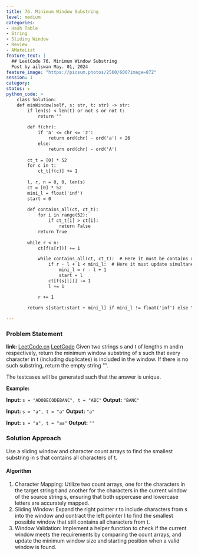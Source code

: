 ```yaml
---
title: 76. Minimum Window Substring
level: medium
categories:
- Hash Table
- String
- Sliding Window
- Review
- AMateList
feature_text: |
  ## LeetCode 76. Minimum Window Substring
  Post by ailswan May. 01, 2024
feature_image: "https://picsum.photos/2560/600?image=872"
session: 1
category:
status: ★
python_code: >
    class Solution:
    def minWindow(self, s: str, t: str) -> str:
        if len(s) < len(t) or not s or not t:
            return ""
        
        def f(chr):
            if 'a' <= chr <= 'z':
                return ord(chr) - ord('a') + 26
            else:
                return ord(chr) - ord('A')
        
        ct_t = [0] * 52
        for c in t:
            ct_t[f(c)] += 1
        
        l, r, n = 0, 0, len(s)
        ct = [0] * 52
        mini_l = float('inf')
        start = 0
        
        def contains_all(ct, ct_t):
            for i in range(52):
                if ct_t[i] > ct[i]:
                    return False
            return True
        
        while r < n:
            ct[f(s[r])] += 1

            while contains_all(ct, ct_t):  # Here it must be contains rather than equals relationship
                if r - l + 1 < mini_l:  # Here it must update simultaneously
                    mini_l = r - l + 1
                    start = l
                ct[f(s[l])] -= 1
                l += 1

            r += 1
        
        return s[start:start + mini_l] if mini_l != float('inf') else ""

---
```


### Problem Statement
**link:**
[LeetCode.cn](https://leetcode.cn/problems/minimum-window-substring/)
[LeetCode](https://leetcode.com/minimum-window-substring/)
Given two strings s and t of lengths m and n respectively, return the minimum window 
substring
 of s such that every character in t (including duplicates) is included in the window. If there is no such substring, return the empty string "".

The testcases will be generated such that the answer is unique.

**Example:**

**Input:** `s = "ADOBECODEBANC", t = "ABC"`
**Output:** `"BANC"`

**Input:** `s = "a", t = "a"`
**Output:** `"a"`

**Input:** `s = "a", t = "aa"`
**Output:** `""`
 
### Solution Approach
Use a sliding window and character count arrays to find the smallest substring in s that contains all characters of t.

#### Algorithm
1. Character Mapping: Utilize two count arrays, one for the characters in the target string t and another for the characters in the current window of the source string s, ensuring that both uppercase and lowercase letters are accurately mapped.
2. Sliding Window: Expand the right pointer r to include characters from s into the window and contract the left pointer l to find the smallest possible window that still contains all characters from t.
3. Window Validation: Implement a helper function to check if the current window meets the requirements by comparing the count arrays, and update the minimum window size and starting position when a valid window is found.
